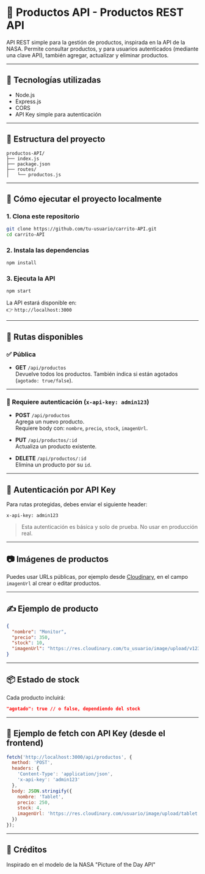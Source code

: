 
# 🛒 Productos API - Productos REST API

API REST simple para la gestión de productos, inspirada en la API de la NASA. Permite consultar productos, y para usuarios autenticados (mediante una clave API), también agregar, actualizar y eliminar productos.

---

## 🔧 Tecnologías utilizadas

- Node.js
- Express.js
- CORS
- API Key simple para autenticación

---

## 📁 Estructura del proyecto

```
productos-API/
├── index.js
├── package.json
├── routes/
│   └── productos.js
```

---

## 🚀 Cómo ejecutar el proyecto localmente

### 1. Clona este repositorio

```bash
git clone https://github.com/tu-usuario/carrito-API.git
cd carrito-API
```

### 2. Instala las dependencias

```bash
npm install
```

### 3. Ejecuta la API

```bash
npm start
```

La API estará disponible en:  
👉 `http://localhost:3000`

---

## 📡 Rutas disponibles

### ✅ Pública

- **GET** `/api/productos`  
  Devuelve todos los productos. También indica si están agotados (`agotado: true/false`).

---

### 🔐 Requiere autenticación (`x-api-key: admin123`)

- **POST** `/api/productos`  
  Agrega un nuevo producto.  
  Requiere body con: `nombre`, `precio`, `stock`, `imagenUrl`.

- **PUT** `/api/productos/:id`  
  Actualiza un producto existente.

- **DELETE** `/api/productos/:id`  
  Elimina un producto por su `id`.

---

## 🔐 Autenticación por API Key

Para rutas protegidas, debes enviar el siguiente header:

```
x-api-key: admin123
```

> Esta autenticación es básica y solo de prueba. No usar en producción real.

---

## 📷 Imágenes de productos

Puedes usar URLs públicas, por ejemplo desde [Cloudinary](https://cloudinary.com/), en el campo `imagenUrl` al crear o editar productos.

---

## ✍️ Ejemplo de producto

```json
{
  "nombre": "Monitor",
  "precio": 350,
  "stock": 10,
  "imagenUrl": "https://res.cloudinary.com/tu_usuario/image/upload/v12345/monitor.jpg"
}
```

---

## 📦 Estado de stock

Cada producto incluirá:

```json
"agotado": true // o false, dependiendo del stock
```

---

## 🧪 Ejemplo de fetch con API Key (desde el frontend)

```js
fetch('http://localhost:3000/api/productos', {
  method: 'POST',
  headers: {
    'Content-Type': 'application/json',
    'x-api-key': 'admin123'
  },
  body: JSON.stringify({
    nombre: 'Tablet',
    precio: 250,
    stock: 4,
    imagenUrl: 'https://res.cloudinary.com/usuario/image/upload/tablet.jpg'
  })
});
```

---



## 💬 Créditos

  
Inspirado en el modelo de la NASA "Picture of the Day API"
